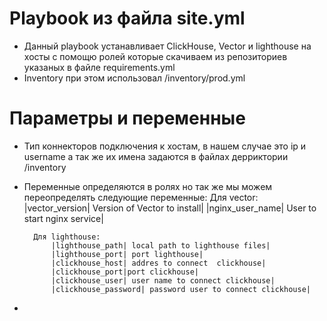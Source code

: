 # Playbook из файла site.yml
- Данный playbook устанавливает ClickHouse, Vector и lighthouse на хосты с помощю ролей которые скачиваем из репозиториев указаных в файле requirements.yml
- Inventory при этом использовал /inventory/prod.yml

# Параметры и переменные
- Тип коннекторов подключения к хостам, в нашем случае это ip и username а так же их имена задаются в файлах дерриктории /inventory
- Переменные определяются в ролях но так же мы можем переопределять следующие переменные: 
        Для vector: 
            |vector_version| Version of Vector to install|
            |nginx_user_name| User to start nginx service|

        Для lighthouse:
            |lighthouse_path| local path to lighthouse files|
            |lighthouse_port| port lighthouse|
            |clickhouse_host| addres to connect  clickhouse|
            |clickhouse_port|port clickhouse|
            |clickhouse_user| user name to connect clickhouse|
            |clickhouse_password| password user to connect clickhouse|

- 